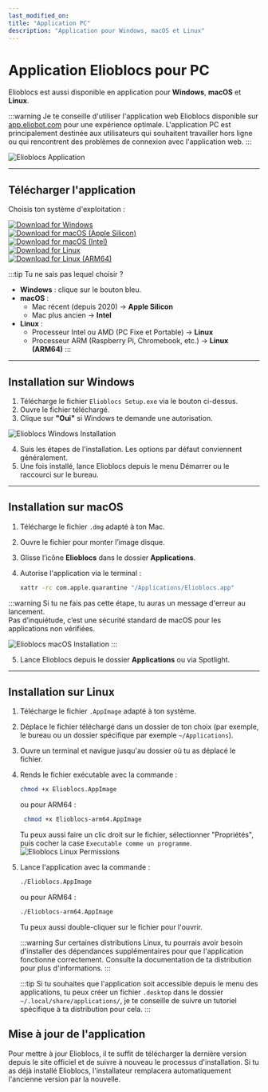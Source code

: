 ```yaml
---
last_modified_on: 
title: "Application PC"
description: "Application pour Windows, macOS et Linux"
---
```


# Application Elioblocs pour PC

Elioblocs est aussi disponible en application pour **Windows**, **macOS** et **Linux**.

:::warning
Je te conseille d'utiliser l'application web Elioblocs disponible sur [app.eliobot.com](https://app.eliobot.com) pour une expérience optimale.
L'application PC est principalement destinée aux utilisateurs qui souhaitent travailler hors ligne ou qui rencontrent des problèmes de connexion avec l'application web.
:::

![Elioblocs Application](../../static/img/elioblocs/appli/appli.png)

---

## Télécharger l'application

Choisis ton système d'exploitation :

[![Download for Windows](https://img.shields.io/badge/Download-Windows-blue?style=for-the-badge&logo=windows)](https://app.eliobot.com/desktop/windows/Elioblocs%20Setup.exe)  
[![Download for macOS (Apple Silicon)](https://img.shields.io/badge/Download-macOS%20(Apple%20Silicon)-black?style=for-the-badge&logo=apple)](https://app.eliobot.com/desktop/mac/Elioblocs-arm64.dmg)  
[![Download for macOS (Intel)](https://img.shields.io/badge/Download-macOS%20(Intel)-black?style=for-the-badge&logo=apple)](https://app.eliobot.com/desktop/mac/Elioblocs.dmg)  
[![Download for Linux](https://img.shields.io/badge/Download-Linux-orange?style=for-the-badge&logo=linux)](https://app.eliobot.com/desktop/linux/Elioblocs.AppImage)  
[![Download for Linux (ARM64)](https://img.shields.io/badge/Download-Linux%20(ARM64)-orange?style=for-the-badge&logo=linux)](https://app.eliobot.com/desktop/linux/Elioblocs-arm64.AppImage)

:::tip Tu ne sais pas lequel choisir ?

- **Windows** : clique sur le bouton bleu.
- **macOS** :
  - Mac récent (depuis 2020) → **Apple Silicon**
  - Mac plus ancien → **Intel**
- **Linux** :
  - Processeur Intel ou AMD (PC Fixe et Portable) → **Linux**
  - Processeur ARM (Raspberry Pi, Chromebook, etc.) → **Linux (ARM64)**
:::

---

## Installation sur Windows

1. Télécharge le fichier `Elioblocs Setup.exe` via le bouton ci-dessus.
2. Ouvre le fichier téléchargé.
3. Clique sur **"Oui"** si Windows te demande une autorisation.

![Elioblocs Windows Installation](../../static/img/elioblocs/appli/windows/elevator.png)

4. Suis les étapes de l'installation. Les options par défaut conviennent généralement.
5. Une fois installé, lance Elioblocs depuis le menu Démarrer ou le raccourci sur le bureau.

---

## Installation sur macOS

1. Télécharge le fichier `.dmg` adapté à ton Mac.
2. Ouvre le fichier pour monter l’image disque.
3. Glisse l’icône **Elioblocs** dans le dossier **Applications**.
4. Autorise l'application via le terminal :

   ```bash
   xattr -rc com.apple.quarantine "/Applications/Elioblocs.app"
   ```

:::warning
Si tu ne fais pas cette étape, tu auras un message d'erreur au lancement.  
Pas d’inquiétude, c’est une sécurité standard de macOS pour les applications non vérifiées.

![Elioblocs macOS Installation](../../static/img/elioblocs/appli/mac/error.png)
:::

5. Lance Elioblocs depuis le dossier **Applications** ou via Spotlight.

---

## Installation sur Linux

1. Télécharge le fichier `.AppImage` adapté à ton système.
2. Déplace le fichier téléchargé dans un dossier de ton choix (par exemple, le bureau ou un dossier spécifique par exemple `~/Applications`).
3. Ouvre un terminal et navigue jusqu'au dossier où tu as déplacé le fichier.
4. Rends le fichier exécutable avec la commande :

   ```bash
   chmod +x Elioblocs.AppImage
   ```

   ou pour ARM64 :

   ```bash
    chmod +x Elioblocs-arm64.AppImage
   ```

   Tu peux aussi faire un clic droit sur le fichier, sélectionner "Propriétés", puis cocher la case `Executable comme un programme`.
   ![Elioblocs Linux Permissions](../../static/img/elioblocs/appli/linux/permissions.png)

5. Lance l'application avec la commande :

   ```bash
   ./Elioblocs.AppImage
   ```

    ou pour ARM64 :

   ```bash
   ./Elioblocs-arm64.AppImage
   ```

   Tu peux aussi double-cliquer sur le fichier pour l'ouvrir.

   :::warning
   Sur certaines distributions Linux, tu pourrais avoir besoin d'installer des dépendances supplémentaires pour que l'application fonctionne correctement. Consulte la documentation de ta distribution pour plus d'informations.
   :::

   :::tip
   Si tu souhaites que l'application soit accessible depuis le menu des applications, tu peux créer un fichier `.desktop` dans le dossier `~/.local/share/applications/`, je te conseille de suivre un tutoriel spécifique à ta distribution pour cela.
   :::

## Mise à jour de l'application

Pour mettre à jour Elioblocs, il te suffit de télécharger la dernière version depuis le site officiel et de suivre à nouveau le processus d'installation.
Si tu as déjà installé Elioblocs, l'installateur remplacera automatiquement l'ancienne version par la nouvelle.